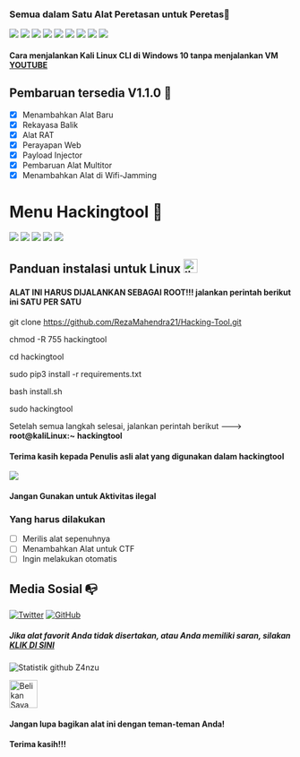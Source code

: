 ### Semua dalam Satu Alat Peretasan untuk Peretas🥇
![](https://img.shields.io/github/license/Z4nzu/hackingtool)
![](https://img.shields.io/github/issues/Z4nzu/hackingtool)
![](https://img.shields.io/github/issues-closed/Z4nzu/hackingtool)
![](https://img.shields.io/badge/Python-3-blue)
![](https://img.shields.io/github/forks/Z4nzu/hackingtool)
![](https://img.shields.io/github/stars/Z4nzu/hackingtool)
![](https://img.shields.io/github/last-commit/Z4nzu/hackingtool)
[![](http://hits.dwyl.com/Z4nzu/hackingtool.svg)](http://hits.dwyl.com/Z4nzu/hackingtool)
![](https://img.shields.io/badge/platform-Linux%20%7C%20KaliLinux%20%7C%20ParrotOs-blue)

#### Cara menjalankan Kali Linux CLI di Windows 10 tanpa menjalankan VM [YOUTUBE](https://youtu.be/BsFhpIDcd9I)

## Pembaruan tersedia V1.1.0 🚀
- [x] Menambahkan Alat Baru
- [x] Rekayasa Balik
- [x] Alat RAT
- [x] Perayapan Web
- [x] Payload Injector
- [x] Pembaruan Alat Multitor
- [X] Menambahkan Alat di Wifi-Jamming

# Menu Hackingtool 🧰

![](https://github.com/Z4nzu/hackingtool/blob/master/images/A00.png)
![](https://github.com/Z4nzu/hackingtool/blob/master/images/A0.png)
![](https://github.com/Z4nzu/hackingtool/blob/master/images/A1.png)
![](https://github.com/Z4nzu/hackingtool/blob/master/images/A2.png)
![](https://github.com/Z4nzu/hackingtool/blob/master/images/A4.png)

## Panduan instalasi untuk Linux <img src="https://konpa.github.io/devicon/devicon.git/icons/linux/linux-original.svg" alt="linux" width="25" height="25"/></p><p align="center">

#### ALAT INI HARUS DIJALANKAN SEBAGAI ROOT!!! jalankan perintah berikut ini SATU PER SATU

git clone https://github.com/RezaMahendra21/Hacking-Tool.git

chmod -R 755 hackingtool

cd hackingtool

sudo pip3 install -r requirements.txt

bash install.sh

sudo hackingtool

Setelah semua langkah selesai, jalankan perintah berikut ---> **root@kaliLinux:~** **hackingtool**

#### Terima kasih kepada Penulis asli alat yang digunakan dalam hackingtool

<img src ="https://img.shields.io/badge/Important-notice-red" />
<h4>Jangan Gunakan untuk Aktivitas ilegal</h4>

### Yang harus dilakukan
- [ ] Merilis alat sepenuhnya
- [ ] Menambahkan Alat untuk CTF
- [ ] Ingin melakukan otomatis

## Media Sosial :mailbox_with_no_mail:
[![Twitter](https://img.shields.io/twitter/url?color=%231DA1F2&label=follow&logo=twitter&logoColor=%231DA1F2&style=flat-square&url=https%3A%2F%2Fwww.reddit.com%2Fuser%2FFatChicken277)](https://twitter.com/_Zinzu07)
[![GitHub](https://img.shields.io/badge/-GitHub-181717?style=flat-square&logo=github&link=https://github.com/Z4nzu/)](https://github.com/Z4nzu/)
##### Jika alat favorit Anda tidak disertakan, atau Anda memiliki saran, silakan [KLIK DI SINI](https://forms.gle/b235JoCKyUq5iM3t8)
![Statistik github Z4nzu](https://github-readme-stats.vercel.app/api?username=Z4nzu&show_icons=true&title_color=fff&icon_color=79ff97&text_color=9f9f9f&bg_color=151515)

<a href="https://www.buymeacoffee.com/Zinzu" target="_blank"><img src="https://cdn.buymeacoffee.com/buttons/arial-yellow.png" alt="Belikan Saya Kopi" style="height: 50px !important;width: 50px !important;"></a>

#### Jangan lupa bagikan alat ini dengan teman-teman Anda!
#### Terima kasih!!!
